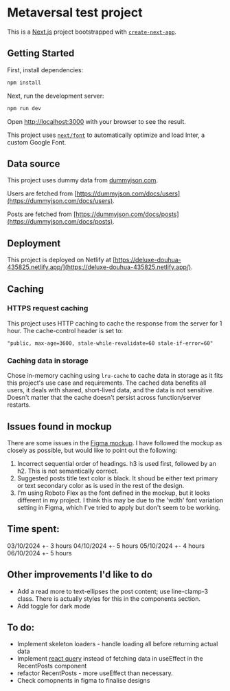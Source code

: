 # Metaversal test project

This is a [Next.js](https://nextjs.org/) project bootstrapped with [`create-next-app`](https://github.com/vercel/next.js/tree/canary/packages/create-next-app).

## Getting Started

First, install dependencies:

```bash
npm install
```

Next, run the development server:

```bash
npm run dev
```

Open [http://localhost:3000](http://localhost:3000) with your browser to see the result.

This project uses [`next/font`](https://nextjs.org/docs/basic-features/font-optimization) to automatically optimize and load Inter, a custom Google Font.

## Data source

This project uses dummy data from [dummyjson.com](https://dummyjson.com/).

Users are fetched from [https://dummyjson.com/docs/users](https://dummyjson.com/docs/users).

Posts are fetched from [https://dummyjson.com/docs/posts](https://dummyjson.com/docs/posts).

## Deployment

This project is deployed on Netlify at [https://deluxe-douhua-435825.netlify.app/](https://deluxe-douhua-435825.netlify.app/).

## Caching

### HTTPS request caching

This project uses HTTP caching to cache the response from the server for 1 hour. The cache-control header is set to:

```
"public, max-age=3600, stale-while-revalidate=60 stale-if-error=60"
```

### Caching data in storage

Chose in-memory caching using `lru-cache` to cache data in storage as it fits this project's use case and requirements. The cached data benefits all users, it deals with shared, short-lived data, and the data is not sensitive. Doesn't matter that the cache doesn't persist across function/server restarts.

## Issues found in mockup

There are some issues in the [Figma mockup](https://www.figma.com/design/yKiOqBqcJVCuG42i6tmrkM/Front-End-Dev-Test?node-id=1133-16284&t=uJGmBShEkUrtbBrm-1). I have followed the mockup as closely as possible, but would like to point out the following:

1. Incorrect sequential order of headings. h3 is used first, followed by an h2. This is not semantically correct.
2. Suggested posts title text color is black. It shoud be either text primary or text secondary color as is used in the rest of the design.
3. I'm using Roboto Flex as the font defined in the mockup, but it looks different in my project. I think this may be due to the 'wdth' font variation setting in Figma, which I've tried to apply but don't seem to be working.

## Time spent:

03/10/2024 +- 3 hours
04/10/2024 +- 5 hours
05/10/2024 +- 4 hours
06/10/2024 +- 5 hours

## Other improvements I'd like to do

- Add a read more to text-ellipses the post content; use line-clamp-3 class. There is actually styles for this in the components section.
- Add toggle for dark mode

## To do:

- Implement skeleton loaders - handle loading all before returning actual data
- Implement [react query](https://tanstack.com/query/latest/docs/framework/react/overview#enough-talk-show-me-some-code-already) instead of fetching data in useEffect in the RecentPosts component
- refactor RecentPosts - more useEffect than necessary.
- Check comopnents in figma to finalise designs
